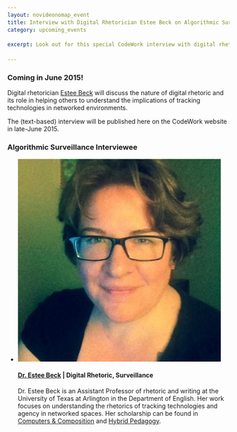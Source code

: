 ```yaml
---
layout: novideonomap_event
title: Interview with Digital Rhetorician Estee Beck on Algorithmic Surveillance
category: upcoming_events

excerpt: Look out for this special CodeWork interview with digital rhetorician <a href="http://esteebeck.com/" target="_blank">Dr. Estee Beck</a>. We will discuss digital rhetoric, what is it, and how does it help illuminate issues regarding algorithmic surveillance.

---
```


### Coming in June 2015!

Digital rhetorician [Estee Beck](http://esteebeck.com/) will discuss the nature of digital rhetoric and its role in helping others to understand the implications of tracking technologies in networked environments.

The (text-based) interview will be published here on the CodeWork website in late-June 2015.

<!-- INTERVIEWEE -->
<section id="speakers" class="speakers">
  <h3 class="section-header">Algorithmic Surveillance Interviewee</h3>
  <ul class="speakers-list">
    <li class="speakers-item">
      <span class="speaker-photo">
        <img class="photo" src="/images/beck.jpg" alt="Profile image of E. Beck" />
      </span>
      <h4 class="speakers-name">
        <a href="http://esteebeck.com/" target="_blank">Dr. Estee Beck</a> | Digital Rhetoric, Surveillance
      </h4>
      <p class="speakers-bio">
        Dr. Estee Beck is an Assistant Professor of rhetoric and writing at the University of Texas at Arlington in the Department of English. Her work focuses on understanding the rhetorics of tracking technologies and agency in networked spaces. Her scholarship can be found in <a href="http://dx.doi.org.ezp3.lib.umn.edu/10.1016/j.compcom.2015.01.005" target="_blank">Computers &amp; Composition</a> and <a href ="http://www.hybridpedagogy.com/journal/breaking-facebook-untethering-ideological-freight-online-surveillance/" target="_blank">Hybrid Pedagogy</a>.
      </p>
    </li>
  </ul>
</section>
<!-- / INTERVIEWEE -->
